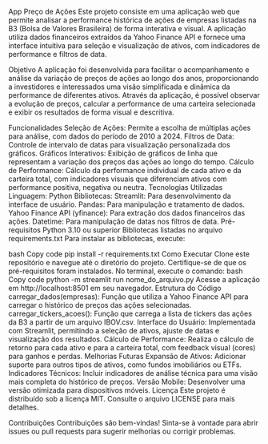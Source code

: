 App Preço de Ações
Este projeto consiste em uma aplicação web que permite analisar a performance histórica de ações de empresas listadas na B3 (Bolsa de Valores Brasileira) de forma interativa e visual. A aplicação utiliza dados financeiros extraídos da Yahoo Finance API e fornece uma interface intuitiva para seleção e visualização de ativos, com indicadores de performance e filtros de data.

Objetivo
A aplicação foi desenvolvida para facilitar o acompanhamento e análise da variação de preços de ações ao longo dos anos, proporcionando a investidores e interessados uma visão simplificada e dinâmica da performance de diferentes ativos. Através da aplicação, é possível observar a evolução de preços, calcular a performance de uma carteira selecionada e exibir os resultados de forma visual e descritiva.

Funcionalidades
Seleção de Ações: Permite a escolha de múltiplas ações para análise, com dados do período de 2010 a 2024.
Filtros de Data: Controle de intervalo de datas para visualização personalizada dos gráficos.
Gráficos Interativos: Exibição de gráficos de linha que representam a variação dos preços das ações ao longo do tempo.
Cálculo de Performance: Cálculo da performance individual de cada ativo e da carteira total, com indicadores visuais que diferenciam ativos com performance positiva, negativa ou neutra.
Tecnologias Utilizadas
Linguagem: Python
Bibliotecas:
Streamlit: Para desenvolvimento da interface de usuário.
Pandas: Para manipulação e tratamento de dados.
Yahoo Finance API (yfinance): Para extração dos dados financeiros das ações.
Datetime: Para manipulação de datas nos filtros de data.
Pré-requisitos
Python 3.10 ou superior
Bibliotecas listadas no arquivo requirements.txt
Para instalar as bibliotecas, execute:

bash
Copy code
pip install -r requirements.txt
Como Executar
Clone este repositório e navegue até o diretório do projeto.
Certifique-se de que os pré-requisitos foram instalados.
No terminal, execute o comando:
bash
Copy code
python -m streamlit run nome_do_arquivo.py
Acesse a aplicação em http://localhost:8501 em seu navegador.
Estrutura do Código
carregar_dados(empresas): Função que utiliza a Yahoo Finance API para carregar o histórico de preços das ações selecionadas.
carregar_tickers_acoes(): Função que carrega a lista de tickers das ações da B3 a partir de um arquivo IBOV.csv.
Interface do Usuário: Implementada com Streamlit, permitindo a seleção de ativos, ajuste de datas e visualização dos resultados.
Cálculo de Performance: Realiza o cálculo de retorno para cada ativo e para a carteira total, com feedback visual (cores) para ganhos e perdas.
Melhorias Futuras
Expansão de Ativos: Adicionar suporte para outros tipos de ativos, como fundos imobiliários ou ETFs.
Indicadores Técnicos: Incluir indicadores de análise técnica para uma visão mais completa do histórico de preços.
Versão Mobile: Desenvolver uma versão otimizada para dispositivos móveis.
Licença
Este projeto é distribuído sob a licença MIT. Consulte o arquivo LICENSE para mais detalhes.

Contribuições
Contribuições são bem-vindas! Sinta-se à vontade para abrir issues ou pull requests para sugerir melhorias ou corrigir problemas.
